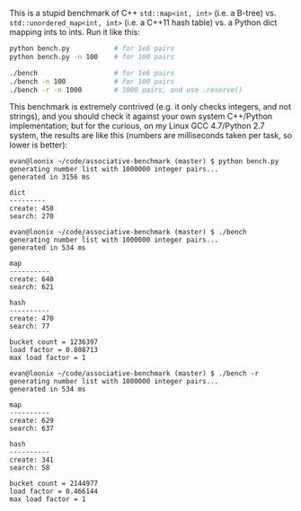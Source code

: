 This is a stupid benchmark of C++ `std::map<int, int>` (i.e. a B-tree)
vs. `std::unordered_map<int, int>` (i.e. a C++11 hash table) vs. a
Python dict mapping ints to ints. Run it like this:

```bash
python bench.py           # for 1e6 pairs
python bench.py -n 100    # for 100 pairs

./bench                   # for 1e6 pairs
./bench -n 100            # for 100 pairs
./bench -r -n 1000        # 1000 pairs, and use .reserve()
```

This benchmark is extremely contrived (e.g. it only checks integers,
and not strings), and you should check it against your own system
C++/Python implementation; but for the curious, on my Linux GCC
4.7/Python 2.7 system, the results are like this (numbers are
milliseconds taken per task, so lower is better):

```
evan@loonix ~/code/associative-benchmark (master) $ python bench.py
generating number list with 1000000 integer pairs...
generated in 3156 ms

dict
---------
create: 458
search: 270
```

```
evan@loonix ~/code/associative-benchmark (master) $ ./bench
generating number list with 1000000 integer pairs...
generated in 534 ms

map
----------
create: 640
search: 621

hash
----------
create: 470
search: 77

bucket count = 1236397
load factor = 0.808713
max load factor = 1
```

```
evan@loonix ~/code/associative-benchmark (master) $ ./bench -r
generating number list with 1000000 integer pairs...
generated in 534 ms

map
----------
create: 629
search: 637

hash
----------
create: 341
search: 58

bucket count = 2144977
load factor = 0.466144
max load factor = 1
```
